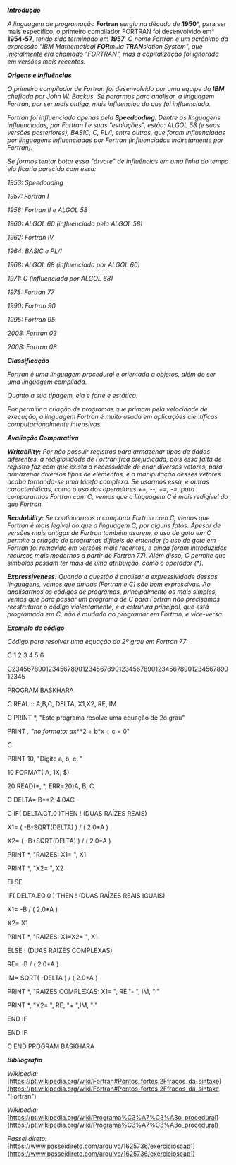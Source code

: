 ***Introdução***

*A linguagem de programação* **Fortran** *surgiu na década de* **1950***, para ser mais específico, o primeiro compilador FORTRAN foi desenvolvido em* **1954-57**, *tendo sido terminado em **1957**. O nome Fortran é um acrônimo da expressão "IBM Mathematical **FOR**mula **TRAN**slation System", que inicialmente era chamado "FORTRAN", mas a capitalização foi ignorada em versões mais recentes.*


***Origens e Influências***

*O primeiro compilador de Fortran foi desenvolvido por uma equipe da **IBM** chefiada por John W. Backus. Se pararmos para analisar, a linguagem Fortran, por ser mais antiga, mais influenciou do que foi influenciada.*

*Fortran foi influenciado apenas pela **Speedcoding**. Dentre as linguagens influenciadas, por Fortran I e suas "evoluções", estão: ALGOL 58 (e suas versões posteriores), BASIC, C, PL/I, entre outras, que foram influenciadas por linguagens influenciadas por Fortran (influenciadas indiretamente por Fortran).*

*Se formos tentar botar essa "árvore" de influências em uma linha do tempo ela ficaria parecida com essa:*

*1953: Speedcoding*

*1957: Fortran I*

*1958: Fortran II e ALGOL 58*

*1960: ALGOL 60 (influenciado pela ALGOL 58)*

*1962: Fortran IV*

*1964: BASIC e PL/I*

*1968: ALGOL 68 (influenciada por ALGOL 60)*

*1971: C (influenciada por ALGOL 68)*

*1978: Fortran 77*

*1990: Fortran 90*

*1995: Fortran 95*

*2003: Fortran 03*

*2008: Fortran 08*


***Classificação***

*Fortran é uma linguagem procedural e orientada a objetos, além de ser uma linguagem compilada.*

*Quanto a sua tipagem, ela é forte e estática.*

*Por permitir a criação de programas que primam pela velocidade de execução, a linguagem Fortran é muito usada em aplicações científicas computacionalmente intensivas.*


***Avaliação Comparativa***

***Writability:** Por não possuir registros para armazenar tipos de dados diferentes, a redigibilidade de Fortran fica prejudicada, pois essa falta de registro faz com que exista a necessidade de criar diversos vetores, para armazenar diversos tipos de elementos, e a manipulação desses vetores acaba tornando-se uma tarefa complexa. Se usarmos essa, e outras características, como o uso dos operadores ++, --, +=, -=, para compararmos Fortran com C, vemos que a linguagem C é mais redigível do que Fortran.*

***Readability:** Se continuarmos a comparar Fortran com C, vemos que Fortran é mais legível do que a linguagem C, por alguns fatos. Apesar de versões mais antigas de Fortran também usarem, o uso de goto em C permite a criação de programas difíceis de entender (o uso de goto em Fortran foi removido em versões mais recentes, e ainda foram introduzidos recursos mais modernos a partir de Fortran 77). Além disso, C permite que símbolos possam ter mais de uma atribuição, como o operador (\*).*

***Expressiveness:** Quando a questão é analisar a expressividade dessas linguagens, vemos que ambas (Fortran e C) são bem expressivas. Ao analisarmos os códigos de programas, principalmente os mais simples, vemos que para passar um programa de C para Fortran não precisamos reestruturar o código violentamente, e a estrutura principal, que está programada em C, não é mudada ao programar em Fortran, e vice-versa.*

***Exemplo de código***

*Código para resolver uma equação do 2º grau em Fortran 77:*

C 1 2 3 4 5 6

C2345678901234567890123456789012345678901234567890123456789012345
      
PROGRAM BASKHARA

C
REAL :: A,B,C, DELTA, X1,X2, RE, IM

C
PRINT *, "Este programa resolve uma equação de 2o.grau"
      
PRINT *, "no formato: a*x**2 + b*x + c = 0"

C
      
PRINT  10, "Digite a, b, c: "

10   FORMAT( A, 1X, $)

20   READ(*, *, ERR=20)A, B, C

C
DELTA= B**2-4.0*A*C

C
IF( DELTA.GT.0 )THEN      ! (DUAS RAÍZES REAIS)
          
X1= ( -B-SQRT(DELTA) ) / ( 2.0*A )
          
X2= ( -B+SQRT(DELTA) ) / ( 2.0*A )
          
PRINT *, "RAIZES:  X1= ", X1
          
PRINT *, "X2= ", X2
      
ELSE
          
IF( DELTA.EQ.0 ) THEN ! (DUAS RAÍZES REAIS IGUAIS)
          
X1= -B / ( 2.0*A )
          
X2= X1
          
PRINT *, "RAIZES: X1=X2= ", X1
      
ELSE                      ! (DUAS RAÍZES COMPLEXAS)
          
RE= -B / ( 2.0*A )
          
IM= SQRT( -DELTA ) / ( 2.0*A )
          
PRINT *, "RAIZES COMPLEXAS: X1= ", RE,"- ", IM, "i"
          
PRINT *, "X2= ", RE, "+ ",IM, "i"
          
END IF
      
END IF

C
END PROGRAM BASKHARA


***Bibliografia***

*Wikipedia:* [https://pt.wikipedia.org/wiki/Fortran#Pontos_fortes.2Ffracos_da_sintaxe](https://pt.wikipedia.org/wiki/Fortran#Pontos_fortes.2Ffracos_da_sintaxe "Fortran")

*Wikipedia:* [https://pt.wikipedia.org/wiki/Programa%C3%A7%C3%A3o_procedural](https://pt.wikipedia.org/wiki/Programa%C3%A7%C3%A3o_procedural)

*Passei direto:* [https://www.passeidireto.com/arquivo/1625736/exercicioscap1](https://www.passeidireto.com/arquivo/1625736/exercicioscap1)


